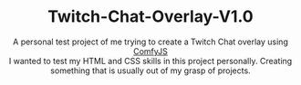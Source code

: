 <h1 align=center> Twitch-Chat-Overlay-V1.0</h1>
<p align=center>A personal test project of me trying to create a Twitch Chat overlay using <a href=https://github.com/instafluff/ComfyJS>ComfyJS</a><br>I wanted to test my HTML and CSS skills in this project personally. Creating something that is usually out of my grasp of projects.</p>
